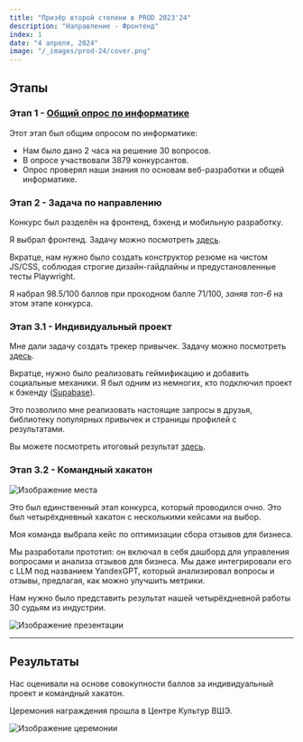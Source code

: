 ```yaml
---
title: "Призёр второй степени в PROD 2023'24"
description: "Направление - Фронтенд"
index: 1
date: "4 апреля, 2024"
image: "/_images/prod-24/cover.png"
---
```


## Этапы

### Этап 1 - [Общий опрос по информатике](https://vk.com/wall-223720604_61)

Этот этап был общим опросом по информатике:
- Нам было дано 2 часа на решение 30 вопросов.
- В опросе участвовали 3879 конкурсантов.
- Опрос проверял наши знания по основам веб-разработки и общей информатике.

### Этап 2 - Задача по направлению

Конкурс был разделён на фронтенд, бэкенд и мобильную разработку.

Я выбрал фронтенд. Задачу можно посмотреть [здесь](https://github.com/Central-University-IT/test-frontend).

Вкратце, нам нужно было создать конструктор резюме на чистом JS/CSS, соблюдая строгие дизайн-гайдлайны и предустановленные тесты Playwright.

Я набрал 98.5/100 баллов при проходном балле 71/100, *заняв топ-6* на этом этапе конкурса.

### Этап 3.1 - Индивидуальный проект

Мне дали задачу создать трекер привычек. Задачу можно посмотреть [здесь](https://centraluniversity.notion.site/Frontend-71498a423396498ea874cd9cd7c48bd0).

Вкратце, нужно было реализовать геймификацию и добавить социальные механики. Я был одним из немногих, кто подключил проект к бэкенду ([Supabase](https://supabase.com/)).

Это позволило мне реализовать настоящие запросы в друзья, библиотеку популярных привычек и страницы профилей с результатами.

Вы можете посмотреть итоговый результат [здесь](https://github.com/Central-University-IT-prod/public-frontend-paranoidPhantom).

### Этап 3.2 - Командный хакатон

![Изображение места](/_images/prod-24/location.png)

Это был единственный этап конкурса, который проводился очно. Это был четырёхдневный хакатон с несколькими кейсами на выбор.

Моя команда выбрала кейс по оптимизации сбора отзывов для бизнеса.

Мы разработали прототип: он включал в себя дашборд для управления вопросами и анализа отзывов для бизнеса. Мы даже интегрировали его с LLM под названием YandexGPT, который анализировал вопросы и отзывы, предлагая, как можно улучшить метрики.

Нам нужно было представить результат нашей четырёхдневной работы 30 судьям из индустрии.

![Изображение презентации](/_images/prod-24/presentation.png)

---

## Результаты

Нас оценивали на основе совокупности баллов за индивидуальный проект и командный хакатон.

Церемония награждения прошла в Центре Культур ВШЭ.

![Изображение церемонии](/_images/prod-24/ceremony.png)